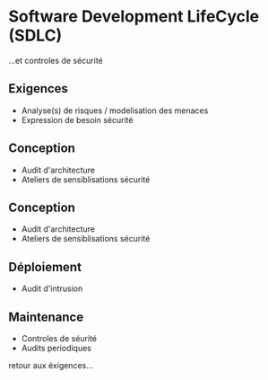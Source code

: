 # Software Development LifeCycle (SDLC)

...et controles de sécurité

## Exigences

* Analyse(s) de risques / modelisation des menaces
* Expression de besoin sécurité

## Conception

* Audit d'architecture
* Ateliers de sensiblisations sécurité

## Conception

* Audit d'architecture
* Ateliers de sensiblisations sécurité

## Déploiement

* Audit d'intrusion

## Maintenance

* Controles de séurité
* Audits periodiques

retour aux éxigences...